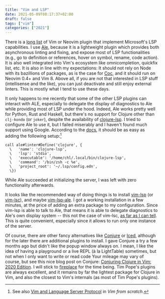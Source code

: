 ```yaml
---
title: "Vim and LSP"
date: 2021-05-09T08:17:37+02:00
draft: false
tags: ["vim"]
categories: ["2021"]
---
```


There is a [long list](https://bluz71.github.io/2019/10/16/lsp-in-vim-with-the-lsc-plugin.html) of Vim or Neovim plugin that implement Microsoft's LSP capabilities. I use [Ale](https://github.com/dense-analysis/ale), because it is a lightweight plugin which provides both asynchronous linting and fixing, and expose most of LSP functionalities (e.g., go to definition or references, hover on symbol, rename, code action). It is also well integrated into Vim's ecosystem like omnicompletion, quickfix list, etc. It is also in line with my expectations: It should not rely on Node with its bazillions of packages, as is the case for [Coc](https://github.com/neoclide/coc.nvim), and it should run on Neovim 0.4+ and Vim 8. Above all, if you are not that interested in LSP stuff (intellisense and the like), you can just deactivate and still enjoy external linters. This is mostly what I tend to use these days.

It only happens to me recently that some of the other LSP plugins can interact with ALE, especially to delegate the display of diagnostics to Ale while providing most of LSP under the hood. Indeed, Ale works pretty well for Python, Rust and Haskell, but there's no support for Clojure other than `clj-kondo` (or `joker`), despite the availability of [clojure-lsp](https://clojure-lsp.github.io/clojure-lsp/). I tried to configure Ale to use it, but I failed miserably and I haven't found much support using Google. According to the [docs](https://clojure-lsp.github.io/clojure-lsp/clients/), it should be as easy as adding the following setup:[^1]

```vim
call ale#linter#Define('clojure', {
  \   'name': 'clojure-lsp',
  \   'lsp': 'stdio',
  \   'executable': '/home/chl/.local/bin/clojure-lsp',
  \   'command': '/bin/zsh -c %e',
  \   'project_root': '~/.lsp/config.edn',
  \})
```

While Ale succeeded at initializing the server, I was left with zero functionality afterwards.

It looks like the recommended way of doing things is to install [vim-lsp](https://github.com/prabirshrestha/vim-lsp) (or [vim-lsc](https://github.com/natebosch/vim-lsc)), and maybe [vim-lsp-ale](https://github.com/rhysd/vim-lsp-ale). I got a working installation in a few minutes, at the price of adding an extra package to my configuration. Since vim-lsp is able to talk to Ale, that means it is able to delegate diagnostics to Ale's own display system -- this not the case of vim-lsc, [as far as I can tell](https://github.com/natebosch/vim-lsc/issues/337). This is quite convenient, especially since it allows to run only one instance of the server.

Of course, there are other fancy alternatives like [Conjure](https://github.com/Olical/conjure) or [Iced](https://github.com/liquidz/vim-iced), although for the later there are additional plugins to install. I gave Conjure a try a few months ago but didn't like the popup window always on. I mean, I like the idea of having a playground or a live REPL (à la LightTable) sometimes, but not when I only want to write or read code Your mileage may vary of course, but see this nice blog post on Conjure: [Conjuring Clojure in Vim: 2020 Edition](https://blog.djy.io/conjuring-clojure-in-vim-2020-edition/). I will stick to [fireplace](https://github.com/tpope/vim-fireplace) for the time being. Tim Pope's plugins are always excellent, and it remains by far the lightest package for Clojure in Vim, and also the closest to Vim's internals (as most of Tim Pope's plugins).

[^1]: See also [Vim and Language Server Protocol](https://www.vimfromscratch.com/articles/vim-and-language-server-protocol/) in _Vim from scratch_.
